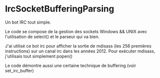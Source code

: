 # IrcSocketBufferingParsing

Un bot IRC tout simple.

Le code se compose de la gestion des sockets Windows && UNIX avec l'utilisation de select() et le parseur qui va bien.

J'ai utilisé ce bot irc pour afficher la sortie de mdisass (les 256 premières instructions) sur un canal irc dans les années 2012. Pour exécuter mdisass, j'utilisais tout simplement popen()

Le code démontre aussi une certaine technique de buffering (voir set_irc_buffer)
